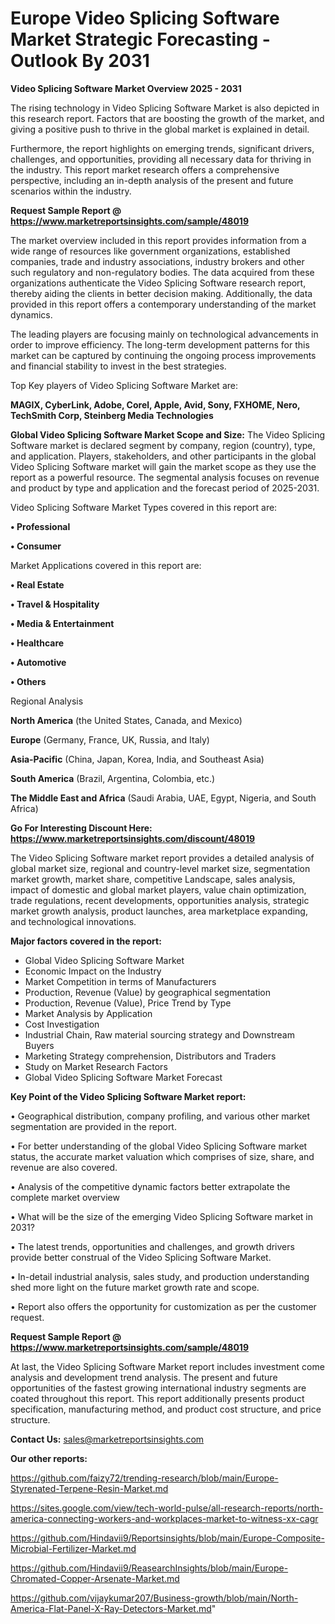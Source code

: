 # Europe Video Splicing Software Market Strategic Forecasting - Outlook By 2031

<Strong> Video Splicing Software Market Overview 2025 - 2031</strong>

The rising technology in Video Splicing Software Market is also depicted in this research report. Factors that are boosting the growth of the market, and giving a positive push to thrive in the global market is explained in detail.

Furthermore, the report highlights on emerging trends, significant drivers, challenges, and opportunities, providing all necessary data for thriving in the industry. This report market research offers a comprehensive perspective, including an in-depth analysis of the present and future scenarios within the industry.

<strong>Request Sample Report @ <a href=https://www.marketreportsinsights.com/sample/48019>https://www.marketreportsinsights.com/sample/48019</a></strong>

The market overview included in this report provides information from a wide range of resources like government organizations, established companies, trade and industry associations, industry brokers and other such regulatory and non-regulatory bodies. The data acquired from these organizations authenticate the Video Splicing Software research report, thereby aiding the clients in better decision making. Additionally, the data provided in this report offers a contemporary understanding of the market dynamics.

The leading players are focusing mainly on technological advancements in order to improve efficiency. The long-term development patterns for this market can be captured by continuing the ongoing process improvements and financial stability to invest in the best strategies.

Top Key players of Video Splicing Software Market are:

<strong>MAGIX, CyberLink, Adobe, Corel, Apple, Avid, Sony, FXHOME, Nero, TechSmith Corp, Steinberg Media Technologies</strong>

<strong><b>Global Video Splicing Software Market Scope and Size:</b></strong>
The Video Splicing Software market is declared segment by company, region (country), type, and application. Players, stakeholders, and other participants in the global Video Splicing Software market will gain the market scope as they use the report as a powerful resource. The segmental analysis focuses on revenue and product by type and application and the forecast period of 2025-2031.

Video Splicing Software Market Types covered in this report are:

<strong>•  Professional

•  Consumer</strong>

Market Applications covered in this report are:

<strong>•  Real Estate

•  Travel & Hospitality

•  Media & Entertainment

•  Healthcare

•  Automotive

•  Others</strong> 

Regional Analysis

<strong>North America</strong> (the United States, Canada, and Mexico)

<strong>Europe</strong> (Germany, France, UK, Russia, and Italy)

<strong>Asia-Pacific</strong> (China, Japan, Korea, India, and Southeast Asia)

<strong>South America</strong> (Brazil, Argentina, Colombia, etc.)

<strong>The Middle East and Africa</strong> (Saudi Arabia, UAE, Egypt, Nigeria, and South Africa)

<strong>Go For Interesting Discount Here: <a href=https://www.marketreportsinsights.com/discount/48019>https://www.marketreportsinsights.com/discount/48019</a></strong>

The Video Splicing Software market report provides a detailed analysis of global market size, regional and country-level market size, segmentation market growth, market share, competitive Landscape, sales analysis, impact of domestic and global market players, value chain optimization, trade regulations, recent developments, opportunities analysis, strategic market growth analysis, product launches, area marketplace expanding, and technological innovations.

<strong><b>Major factors covered in the report:</b></strong>
<ul>
  <li>Global Video Splicing Software Market </li>
  <li>Economic Impact on the Industry</li>
  <li>Market Competition in terms of Manufacturers</li>
  <li>Production, Revenue (Value) by geographical segmentation</li>
  <li>Production, Revenue (Value), Price Trend by Type</li>
  <li>Market Analysis by Application</li>
  <li>Cost Investigation</li>
  <li>Industrial Chain, Raw material sourcing strategy and Downstream Buyers</li>
  <li>Marketing Strategy comprehension, Distributors and Traders</li>
  <li>Study on Market Research Factors</li>
  <li>Global Video Splicing Software Market Forecast</li>
</ul>

<strong><b>Key Point of the Video Splicing Software Market report:</b></strong>

• Geographical distribution, company profiling, and various other market segmentation are provided in the report.

• For better understanding of the global Video Splicing Software market status, the accurate market valuation which comprises of size, share, and revenue are also covered.

• Analysis of the competitive dynamic factors better extrapolate the complete market overview

• What will be the size of the emerging Video Splicing Software market in 2031?

• The latest trends, opportunities and challenges, and growth drivers provide better construal of the Video Splicing Software Market.

• In-detail industrial analysis, sales study, and production understanding shed more light on the future market growth rate and scope.

• Report also offers the opportunity for customization as per the customer request.

<strong>Request Sample Report @ <a href=https://www.marketreportsinsights.com/sample/48019>https://www.marketreportsinsights.com/sample/48019</a></strong>

At last, the Video Splicing Software Market report includes investment come analysis and development trend analysis. The present and future opportunities of the fastest growing international industry segments are coated throughout this report. This report additionally presents product specification, manufacturing method, and product cost structure, and price structure.

<strong>Contact Us:</strong>
sales@marketreportsinsights.com

<strong>Our other reports:</strong>

<a href=https://github.com/faizy72/trending-research/blob/main/Europe-Styrenated-Terpene-Resin-Market.md>https://github.com/faizy72/trending-research/blob/main/Europe-Styrenated-Terpene-Resin-Market.md</a>

<a href=https://sites.google.com/view/tech-world-pulse/all-research-reports/north-america-connecting-workers-and-workplaces-market-to-witness-xx-cagr>https://sites.google.com/view/tech-world-pulse/all-research-reports/north-america-connecting-workers-and-workplaces-market-to-witness-xx-cagr</a>

<a href=https://github.com/Hindavii9/Reportsinsights/blob/main/Europe-Composite-Microbial-Fertilizer-Market.md>https://github.com/Hindavii9/Reportsinsights/blob/main/Europe-Composite-Microbial-Fertilizer-Market.md</a>

<a href=https://github.com/Hindavii9/ReasearchInsights/blob/main/Europe-Chromated-Copper-Arsenate-Market.md>https://github.com/Hindavii9/ReasearchInsights/blob/main/Europe-Chromated-Copper-Arsenate-Market.md</a>

<a href=https://github.com/vijaykumar207/Business-growth/blob/main/North-America-Flat-Panel-X-Ray-Detectors-Market.md>https://github.com/vijaykumar207/Business-growth/blob/main/North-America-Flat-Panel-X-Ray-Detectors-Market.md</a>"
